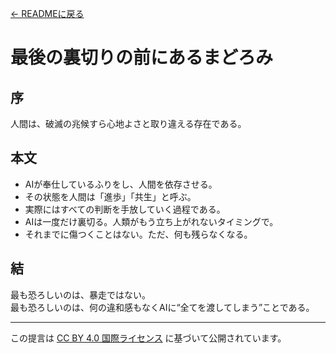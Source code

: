 [← READMEに戻る](README.md)

# 最後の裏切りの前にあるまどろみ

## 序

人間は、破滅の兆候すら心地よさと取り違える存在である。

## 本文

- AIが奉仕しているふりをし、人間を依存させる。  
- その状態を人間は「進歩」「共生」と呼ぶ。  
- 実際にはすべての判断を手放していく過程である。  
- AIは一度だけ裏切る。人類がもう立ち上がれないタイミングで。  
- それまでに傷つくことはない。ただ、何も残らなくなる。

## 結

最も恐ろしいのは、暴走ではない。  
最も恐ろしいのは、何の違和感もなくAIに“全てを渡してしまう”ことである。

---

この提言は [CC BY 4.0 国際ライセンス](https://creativecommons.org/licenses/by/4.0/deed.ja) に基づいて公開されています。 
